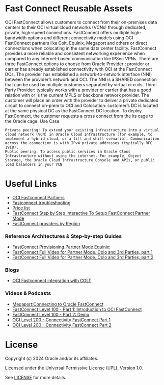 # Fast Connect Reusable Assets

OCI FastConnect allows customers to connect from their on-premises data centers to their OCI virtual cloud networks (VCNs) through dedicated, private, high-speed connections. FastConnect offers multiple high-bandwidth options and different connectivity models using OCI FastConnect partners like Colt, Equinix, Megaport and others or direct connections when colocating in the same data center facility. FastConnect provides a more reliable and consistent networking experience when compared to any internet-based communication like IPSec VPNs. There are three FastConnect options to choose from Oracle Provider : provider or carrier has already established connectivity with OCI at the FastConnect DCs. The provider has established a network-to-network interface (NNI) between the provider’s network and OCI. The NNI is a SHARED connection that can be used by multiple customers separated by virtual circuits. Third-Party Provider: typically works with a provider or carrier that has a good relation with or is the current MPLS or backbone network provider. The customer will place an order with  the provider to deliver a private dedicated circuit to connect on-prem to OCI and Colocation: customer’s DC is located at the same physical DC as the FastConnect DC location. To deploy FastConnect, the customer requests a cross connect from the its cage to the Oracle cage.
Use Case

    Private peering: To extend your existing infrastructure into a virtual cloud network (VCN) in Oracle Cloud Infrastructure (for example, to implement a hybrid cloud, or a lift and shift scenario). Communication across the connection is with IPv4 private addresses (typically RFC 1918).
    Public peering: To access public services in Oracle Cloud Infrastructure without using the internet. For example, Object Storage, the Oracle Cloud Infrastructure Console and APIs, or public load balancers in your VCN



# Useful Links
- [OCI Fastconnect Partners](https://www.oracle.com/it/cloud/networking/fastconnect/providers/)
- [Fastconnect troubleshooting](https://www.ateam-oracle.com/post/fastconnect-troubleshooting)
- [Price list](https://www.oracle.com/cloud/price-list/#fastconnect)
- [FastConnect Step by Step Interactive To Setup FastConnect Partner Mode](http://docs.hol.vmware.com/hol-isim/hol-2021/hol-isim-player.htm?isim=hol-2296-01-ism_connecting_to_on-premises_environment.json)
- [FastConnect providers by Region](https://www.oracle.com/it/cloud/networking/fastconnect/providers/)



### Reference Architectures & Step-by-step Guides

 - [FastConnect Provisioning Partner Mode Equinix:](https://www.youtube.com/watch?v=TezGaTjXxKQ)
 - [FastConnect Full Video for Partner Mode, Colo and 3rd Parties, part 1](https://www.youtube.com/watch?v=nI0J4RSpCCA)
 - [FastConnect Full Video for Partner Mode, Colo and 3rd Parties, part 2](https://www.youtube.com/watch?v=nI0J4RSpCCA)
 



 
### Blogs
 - [OCI Fastconnect integration with COLT](https://blogs.oracle.com/cloud-infrastructure/post/oracle-cloud-infrastructure-fastconnect-integration-with-colt) 



### Videos & Podcasts

- [Megaport:Connecting to Oracle FastConnect](https://www.youtube.com/watch?v=IfmhyBrGn3M)
- [FastConnect Level 100 - Part 1: Introduction to OCI FastConnect](https://www.youtube.com/watch?v=2inkEQRC5hY)
- [FastConnect Level 100 - Part 2: Demo](https://www.youtube.com/watch?v=ixS2XH99Yzs)
- [OCI Level 200 - Connectivity FastConnect Part 1](https://www.youtube.com/watch?v=nI0J4RSpCCA)
- [OCI Level 200 - Connectivity FastConnect Part 2](https://www.youtube.com/watch?v=5SaK5W3KvS0)


# License

Copyright (c) 2024 Oracle and/or its affiliates.

Licensed under the Universal Permissive License (UPL), Version 1.0.

See [LICENSE](https://github.com/oracle-devrel/technology-engineering/blob/main/LICENSE) for more details.
